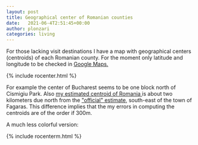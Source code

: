 ```yaml
---
layout: post
title: Geographical center of Romanian counties
date:   2021-06-4T2:51:45+00:00
author: plonzari
categories: living
---
```


For those lacking visit destinations I have a map with geographical centers (centroids) of each Romanian county.
For the moment only latitude and longitude to be checked in 
<a href="https://www.google.com/maps/place/44%C2%B026'18.4%22N+26%C2%B005'30.1%22E/@44.43844,26.0895003,899m/data=!3m1!1e3!4m5!3m4!1s0x0:0x0!8m2!3d44.43844!4d26.091689 
"> Google Maps. </a>

{% include rocenter.html %}

For example the center of Bucharest seems to be one block north of Cismigiu Park.
Also <a href="https://www.google.com/maps/place/45%C2%B050'16.3%22N+24%C2%B059'12.6%22E/@45.8133843,24.9806131,2089m/data=!3m1!1e3!4m5!3m4!1s0x0:0x0!8m2!3d45.8378535!4d24.9868211 
"> my estimated centroid of Romania </a> is about two kilometers due north from the 
<a href="https://www.google.com/maps/place/The+Geographical+Centre+of+Romania/@45.8077024,24.9857011,1043m/data=!3m1!1e3!4m13!1m7!3m6!1s0x0:0x0!2zNDXCsDUwJzE2LjMiTiAyNMKwNTknMTIuNiJF!3b1!8m2!3d45.8378535!4d24.9868211!3m4!1s0x474ca3892fe7878f:0xcdbf099cb5794d8e!8m2!3d45.8059211!4d24.9881088 
"> "official" estimate</a>, 
south-east of the town of Fagaras. This difference implies that the my errors  in computing the centroids are of the 
order if 300m.

A much less colorful version:

{% include rocenterm.html %}

